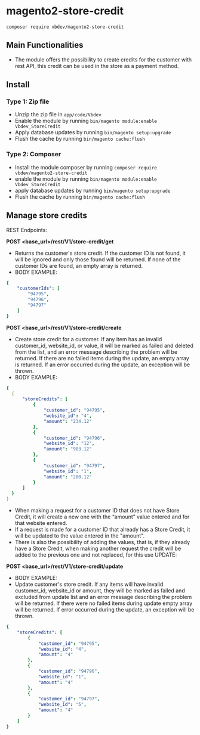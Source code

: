 # magento2-store-credit

    composer require vbdev/magento2-store-credit

## Main Functionalities

- The module offers the possibility to create credits for the customer with rest API, this credit can be used in the store as a
  payment method.

## Install

### Type 1: Zip file

- Unzip the zip file in `app/code/Vbdev`
- Enable the module by running `bin/magento module:enable Vbdev_StoreCredit`
- Apply database updates by running `bin/magento setup:upgrade`
- Flush the cache by running `bin/magento cache:flush`

### Type 2: Composer

- Install the module composer by running `composer require vbdev/magento2-store-credit`
- enable the module by running `bin/magento module:enable Vbdev_StoreCredit`
- apply database updates by running `bin/magento setup:upgrade`
- Flush the cache by running `bin/magento cache:flush`

## Manage store credits

REST Endpoints:

**POST <base_url>/rest/V1/store-credit/get**

- Returns the customer's store credit. If the customer ID is not found, it will be ignored and only those found will be
  returned. If none of the customer IDs are found, an empty array is returned.
- BODY EXAMPLE:

```yaml
{
    "customerIds": [
        "94795",
        "94796",
        "94797"
    ]
}
```

**POST <base_url>/rest/V1/store-credit/create**

- Create store credit for a customer. If any item has an invalid customer_id, website_id, or value, it will be marked as
  failed and deleted from the list, and an error message describing the problem will be returned. If there are no failed
  items during the update, an empty array is returned. If an error occurred during the update, an exception will be
  thrown.
- BODY EXAMPLE:

```yaml
{
  {
      "storeCredits": [
          {
              "customer_id": "94795",
              "website_id": "4",
              "amount": "234.12"
          },
          {
              "customer_id": "94796",
              "website_id": "12",
              "amount": "903.12"
          },
          {
              "customer_id": "94797",
              "website_id": "1",
              "amount": "200.12"
          }
      ]
  }
}
```

- When making a request for a customer ID that does not have Store Credit, it will create a new one with the “amount”
  value entered and for that website entered.
- If a request is made for a customer ID that already has a Store Credit, it will be updated to the value entered in the
  "amount".
- There is also the possibility of adding the values, that is, if they already have a Store Credit, when making another
  request the credit will be added to the previous one and not replaced, for this use UPDATE:

**POST <base_url>/rest/V1/store-credit/update**

- BODY EXAMPLE:
- Update customer's store credit. If any items will have invalid customer_id, website_id or amount, they will be marked
  as failed and excluded from update list and an error message describing the problem will be returned. If there were no
  failed items during update empty array will be returned. If error
  occurred during the update, an exception will be thrown.

```yaml
{
    "storeCredits": [
        {
            "customer_id": "94795",
            "website_id": "4",
            "amount": "4"
        },
        {
            "customer_id": "94796",
            "website_id": "1",
            "amount": "4"
        },
        {
            "customer_id": "94797",
            "website_id": "5",
            "amount": "4"
        }
    ]
}

```







